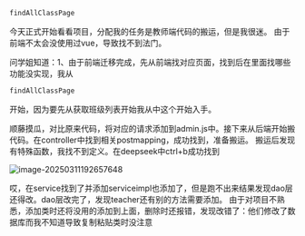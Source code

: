 ```java
findAllClassPage
```

今天正式开始看看项目，分配我的任务是教师端代码的搬运，但是我很迷。
由于前端不太会没使用过vue，导致找不到法门。

问学姐知道：1、由于前端迁移完成，先从前端找对应页面，找到后在里面找哪些功能没实现，我从

```java
findAllClassPage
```

开始，因为要先从获取班级列表开始我从中这个开始入手。

顺藤摸瓜，对比原来代码，将对应的请求添加到admin.js中。接下来从后端开始搬代码。在controller中找到相关postmapping，成功找到，准备搬运。
搬运后发现有特殊函数，我找不到定义。在deepseek中ctrl+b成功找到

![image-20250311192657648](@assets/images/image-20250311192657648.png)

哎，在service找到了并添加serviceimpl也添加了，但是跑不出来结果发现dao层还得改。dao层改完了，发现teacher还有别的方法需要添加。
由于对项目不熟悉，添加类时还将没用的添加到上面，删除时还报错，发现改错了：他们修改了数据库而我不知道导致复制粘贴类时没注意